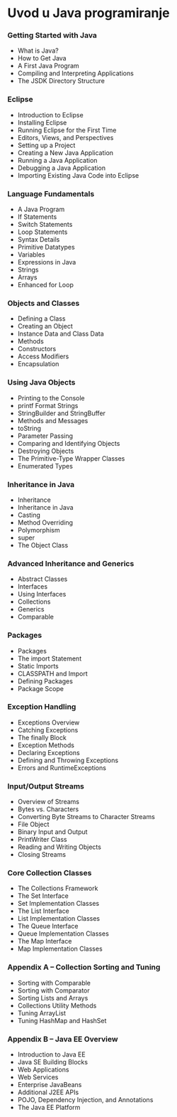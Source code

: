 ---
---

# Uvod u Java programiranje

### Getting Started with Java

- What is Java?
- How to Get Java
- A First Java Program
- Compiling and Interpreting Applications
- The JSDK Directory Structure

### Eclipse

- Introduction to Eclipse
- Installing Eclipse
- Running Eclipse for the First Time
- Editors, Views, and Perspectives
- Setting up a Project
- Creating a New Java Application
- Running a Java Application
- Debugging a Java Application
- Importing Existing Java Code into Eclipse

### Language Fundamentals

- A Java Program
- If Statements
- Switch Statements
- Loop Statements
- Syntax Details
- Primitive Datatypes
- Variables
- Expressions in Java
- Strings
- Arrays
- Enhanced for Loop

### Objects and Classes

- Defining a Class
- Creating an Object
- Instance Data and Class Data
- Methods
- Constructors
- Access Modifiers
- Encapsulation

### Using Java Objects

- Printing to the Console
- printf Format Strings
- StringBuilder and StringBuffer
- Methods and Messages
- toString
- Parameter Passing
- Comparing and Identifying Objects
- Destroying Objects
- The Primitive-Type Wrapper Classes
- Enumerated Types

### Inheritance in Java

- Inheritance
- Inheritance in Java
- Casting
- Method Overriding
- Polymorphism
- super
- The Object Class

### Advanced Inheritance and Generics

- Abstract Classes
- Interfaces
- Using Interfaces
- Collections
- Generics
- Comparable

### Packages

- Packages
- The import Statement
- Static Imports
- CLASSPATH and Import
- Defining Packages
- Package Scope

### Exception Handling

- Exceptions Overview
- Catching Exceptions
- The finally Block
- Exception Methods
- Declaring Exceptions
- Defining and Throwing Exceptions
- Errors and RuntimeExceptions

### Input/Output Streams

- Overview of Streams
- Bytes vs. Characters
- Converting Byte Streams to Character Streams
- File Object
- Binary Input and Output
- PrintWriter Class
- Reading and Writing Objects
- Closing Streams

### Core Collection Classes

- The Collections Framework
- The Set Interface
- Set Implementation Classes
- The List Interface
- List Implementation Classes
- The Queue Interface
- Queue Implementation Classes
- The Map Interface
- Map Implementation Classes

### Appendix A – Collection Sorting and Tuning

- Sorting with Comparable
- Sorting with Comparator
- Sorting Lists and Arrays
- Collections Utility Methods
- Tuning ArrayList
- Tuning HashMap and HashSet

### Appendix B – Java EE Overview

- Introduction to Java EE
- Java SE Building Blocks
- Web Applications
- Web Services
- Enterprise JavaBeans
- Additional J2EE APIs
- POJO, Dependency Injection, and Annotations
- The Java EE Platform
